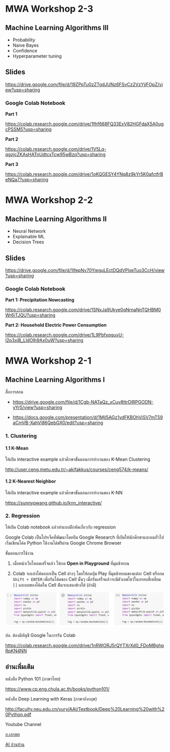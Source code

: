 # MWA Workshop 2-3

## Machine Learning Algorithms III

- Probability
- Naive Bayes
- Confidence
- Hyperparameter tuning

## Slides

https://drive.google.com/file/d/19ZPpTu0zZTgdJUNz6FSvCz2VzYjjFOpZ/view?usp=sharing

### Google Colab Notebook

**Part 1**

https://colab.research.google.com/drive/1fhf668FQ33ExV82HGFdaX5A0ugcPSSM5?usp=sharing

**Part 2**

https://colab.research.google.com/drive/1V5Lq-qgzjcZKAsHATnUdtcxTcw95wBzq?usp=sharing

**Part 3**

https://colab.research.google.com/drive/1oKQGESY4YNq8z9kYr5K0afctfrBeNQa7?usp=sharing





# MWA Workshop 2-2

## Machine Learning Algorithms II

- Neural Network
- Explainable ML
- Decision Trees

## Slides
https://drive.google.com/file/d/1IfepNv70YieguLEctDQdVPlxeTuo3CcH/view?usp=sharing

### Google Colab Notebook

**Part 1: Precipitation Nowcasting**

https://colab.research.google.com/drive/1SNxJa9Ukye0qNrnaNnTQHBM0Wr6iTJQU?usp=sharing

**Part 2: Household Electric Power Consumption**

https://colab.research.google.com/drive/1L9PbfxqguvU-I2p3xjB_LldOlh9Ax0uW?usp=sharing

# MWA Workshop 2-1

## Machine Learning Algorithms I

สื่อการสอน
- https://drive.google.com/file/d/1Cgb-NATaQz_xCuv8ttrDlRPGODN-yYr5/view?usp=sharing

- https://docs.google.com/presentation/d/1Mjl5AGz1ydFKBOhViSV7mT59aCmVB-XahVi86QebGX0/edit?usp=sharing

### 1. Clustering

#### 1.1 K-Mean

ให้เปิด interactive example แล้วศึกษาขั้นตอนการทำงานของ K-Mean Clustering

http://user.ceng.metu.edu.tr/~akifakkus/courses/ceng574/k-means/

#### 1.2 K-Nearest Neighbor

ให้เปิด interactive example แล้วศึกษาขั้นตอนการทำงานของ K-NN

https://sunnypwang.github.io/knn_interactive/

### 2. Regression

ให้เปิด Colab notebook แล้วทำแบบฝึกหัดเกี่ยวกับ regression

Google Colab เป็นโปรเจ็คที่พัฒนาโดยทีม Google Research ที่เปิดให้นักศึกษาและคนทั่วไปเริ่มเขียนโค้ด Python ใช้งานได้ฟรีผ่าน Google Chrome Browser

ขั้นตอนการใช้งาน

1. เมื่อหน้าเว็บโหลดเสร็จแล้ว ให้กด **Open in Playground** ที่มุมซ้ายบน

2. Colab จะแบ่งโค้ดออกเป็น Cell ต่างๆ โดยให้กดปุ่ม Play ที่มุมซ้ายบนของแต่ละ Cell หรือกด `Shift + ENTER` เพื่อรันโค้ดของ Cell นั้นๆ เมื่อรันเสร็จแล้วจะมีตัวเลขโชว์ในกรอบสี่เหลี่ยม `[]` และผลของโค้ดใน Cell น้ันจะแสดงข้างใต้ (ถ้ามี)

![](https://github.com/sunnypwang/mwa_workshop/raw/master/colab.jpg)

ปล. ต้องมีบัญชี Google ในการรัน Colab

https://colab.research.google.com/drive/1nRWORJ5rQYTXrXd0_FDoMBghpRpKN4NN


## อ่านเพิ่มเติม

หนังสือ Python 101 (ภาษาไทย)

https://www.cp.eng.chula.ac.th/books/python101/

หนังสือ Deep Learning with Keras (ภาษาอังกฤษ)

http://faculty.neu.edu.cn/yury/AAI/Textbook/Deep%20Learning%20with%20Python.pdf

Youtube Channel

[อ.เอกพล](https://www.youtube.com/playlist?list=PLcBOyD1N1T-OQd0a6mqjY6gWOuIl_stuv)

[AI บ้านบ้าน](https://www.youtube.com/channel/UCIlmY13nFIVFtd1S1ocnn3Q)

